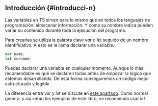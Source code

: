 ## Introducción {#introducci-n}

Las variables en TS sirven para lo mismo que en todos los lenguajes de programación: almacenar información. Y como su nombre indica pueden variar su contenido durante toda la ejecución del programa.

Para crearlas se utiliza la palabra clave _var o let_ seguido de un nombre identificativo. A esto se le llama declarar una variable.

```ts
var name; 
let surname;
```

Puedes declarar una variable en cualquier momento. Aunque lo más recomendable es que se declaren todas antes de empezar la lógica que estemos desarrollando. De esta forma conseguiremos un código mejor estructurado y legible.

La diferencia entre *var* y *let* se discute en [este apartado](ambito_de_una_variable.md). Como normal genera, y así serán los ejemplos de este libro, se recomienda usar *let*.